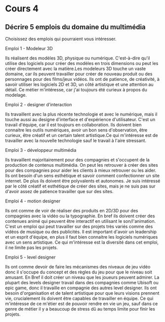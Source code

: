 # Cours 4
## Décrire 5 emplois du domaine du multimédia
Choisissez des emplois qui pourraient vous intéresser. 

Emploi 1 - Modeleur 3D 

Ils réalisent des modèles 3D, physique ou numérique. C'est-à-dire qu'il utilise des logiciels pour créer des modèles en trois dimensions ou peut les créer directement avec la matière.Les modeleurs 3D touche un vaste domaine, car ils peuvent travailler pour créer de nouveau produit ou des personnages pour des films/jeux vidéos. Ils ont de patience, de créativité, à savoir utiliser les logiciels 2D et 3D, un côté artistique et une attention au détail. Ce métier m'intéresse, car j'ai toujours été curieux à propos du modelage. 

Emploi 2 - designer d'interaction 

Ils travaillent avec la plus récente technologie et avec le numérique, mais il touche aussi au designe d'interface et d'expérience d'utilisateur. C'est un travail d'équipe, car il est toujours en collaboration. Ils doivent bien connaitre les outils numériques, avoir un bon sens d'observation, être curieux, être créatif et un certain talent artistique.Ce qui m'intéresse est de travailler avec la nouvelle technologie sauf le travail à l'aire stressant. 

Emploi 3 - développeur multimédia 

Ils travaillent majoritairement pour des compagnies et s'occupent de la production de contenus multimédia. On peut les retrouver à créer des sites pour des compagnies pour aider les clients à mieux retrouver ou les aider. Ils ont besoin d'un sens esthétique et savoir comment confectionner un site internet. De plus ils doivent être polyvalents et autonomes. Je suis intéressé par le côté créatif et esthétique de créer des sites, mais je ne suis pas sur d'avoir assez de patience travailler que sur des sites. 

Emploi 4 - motion designer 

Ils ont comme de voir de réaliser des produits en 2D/3D pour des compagnies avec la vidéo ou la typographie. En bref ils doivent créer des contenues animé qui peuvent être interactif en utilisant le son/l'animation. C'est un emploi qui peut travailler sur des projets très variés comme des vidéos de musique ou des publicités. Il est important d'avoir un leadership et un esprit d'équipe, en plus il faut bien connaitre les logiciels numériques avec un sens artistique. Ce qui m'intéresse est la diversité dans cet emploi, il ne limite pas les projets. 

Emploi 5 - level designer 

Ils ont comme devoir de faire les mécanismes des niveaux de jeu vidéo donc il s'occupe du concept et des règles du jeu pour que le niveau soit amusant. En Bref il doit créer un niveau que les joueurs peuvent admirer. La plupart des levels designer travail dans des compagnies comme Ubisoft ou epic game, donc il travaille en compagnie des autres level designer. Ils ont besoin d'organisation et de talent artistique pour que leurs visions prennent vie, crucialement ils doivent être capables de travailler en équipe. Ce qui m'intéresse de ce m'étier est de pouvoir rendre en vie un jeu, sauf dans ce genre de métier il y a beaucoup de stress dû au temps limite pour finir les projets.


